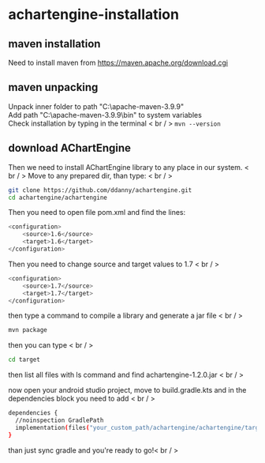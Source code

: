 # achartengine-installation

## maven installation
Need to install maven from https://maven.apache.org/download.cgi

## maven unpacking
Unpack inner folder to path "C:\apache-maven-3.9.9" <br/>
Add path "C:\apache-maven-3.9.9\bin" to system variables <br/>
Check installation by typing in the terminal < br / >
```mvn --version``` 

## download AChartEngine
Then we need to install AChartEngine library to any place in our system. < br / >
Move to any prepared dir, than type: < br / >
```sh
git clone https://github.com/ddanny/achartengine.git
cd achartengine/achartengine
```
Then you need to open file pom.xml and find the lines:
```sh
<configuration>
	<source>1.6</source>
	<target>1.6</target>
</configuration>
```
Then you need to change source and target values to 1.7 < br / >
```sh
<configuration>
	<source>1.7</source>
	<target>1.7</target>
</configuration>
```

then type a command to compile a library and generate a jar file < br / >
```sh
mvn package
```
then you can type < br / >
```sh
cd target
```
then list all files with ls command and find achartengine-1.2.0.jar < br / >

now open your android studio project, move to build.gradle.kts and in the
dependencies block you need to add < br / >
```sh
dependencies {
  //noinspection GradlePath
  implementation(files("your_custom_path/achartengine/achartengine/target/achartengine-1.2.0.jar"))
}
```

than just sync gradle and you're ready to go!< br / >
